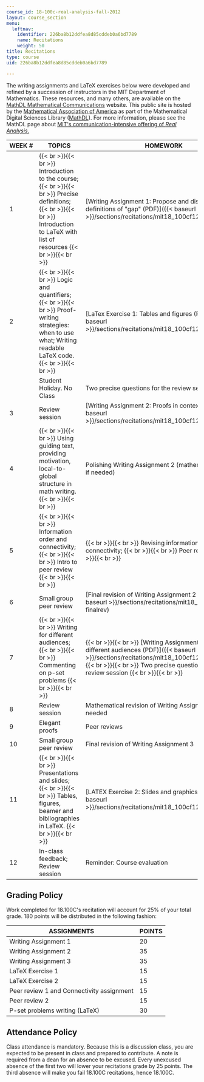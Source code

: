 ```yaml
---
course_id: 18-100c-real-analysis-fall-2012
layout: course_section
menu:
  leftnav:
    identifier: 226ba8b12ddfea8d85cddeb0a6bd7789
    name: Recitations
    weight: 50
title: Recitations
type: course
uid: 226ba8b12ddfea8d85cddeb0a6bd7789

---
```


The writing assignments and LaTeX exercises below were developed and refined by a succession of instructors in the MIT Department of Mathematics. These resources, and many others, are available on the [MathDL Mathematical Communications](http://mathcomm.org/) website. This public site is hosted by the [Mathematical Association of America](http://www.maa.org/) as part of the Mathematical Digital Sciences Library ([MathDL](http://mathdl.maa.org/)). For more information, please see the MathDL page about [MIT's communication-intensive offering of _Real Analysis_.](http://mathcomm.org/courses/18-100cfall2009/)

| WEEK # | TOPICS | HOMEWORK |
| --- | --- | --- |
| 1 |  {{< br >}}{{< br >}} Introduction to the course; {{< br >}}{{< br >}} Precise definitions; {{< br >}}{{< br >}} Introduction to LaTeX with list of resources {{< br >}}{{< br >}}  | [Writing Assignment 1: Propose and discuss various definitions of "gap" (PDF)]({{< baseurl >}}/sections/recitations/mit18_100cf12_writing_1) |
| 2 |  {{< br >}}{{< br >}} Logic and quantifiers; {{< br >}}{{< br >}} Proof-writing strategies: when to use what; Writing readable LaTeX code. {{< br >}}{{< br >}}  | [LaTex Exercise 1: Tables and figures (PDF)]({{< baseurl >}}/sections/recitations/mit18_100cf12_latexexrcs1) |
| &nbsp; | Student Holiday. No Class | Two precise questions for the review session |
| 3 | Review session | [Writing Assignment 2: Proofs in context (PDF)]({{< baseurl >}}/sections/recitations/mit18_100cf12_writing_2) |
| 4 |  {{< br >}}{{< br >}} Using guiding text, providing motivation, local-to-global structure in math writing. {{< br >}}{{< br >}}  | Polishing Writing Assignment 2 (mathematical revision if needed) |
| 5 |  {{< br >}}{{< br >}} Information order and connectivity; {{< br >}}{{< br >}} Intro to peer review {{< br >}}{{< br >}}  |  {{< br >}}{{< br >}} Revising information order and connectivity; {{< br >}}{{< br >}} Peer reviews {{< br >}}{{< br >}}  |
| 6 | Small group peer review | [Final revision of Writing Assignment 2 (PDF)]({{< baseurl >}}/sections/recitations/mit18_100cf12_wa2-finalrev) |
| 7 |  {{< br >}}{{< br >}} Writing for different audiences; {{< br >}}{{< br >}} Commenting on p-set problems {{< br >}}{{< br >}}  |  {{< br >}}{{< br >}} [Writing Assignment 3: Writing for different audiences (PDF)]({{< baseurl >}}/sections/recitations/mit18_100cf12_writing_3); {{< br >}}{{< br >}} Two precise questions for the review session {{< br >}}{{< br >}}  |
| 8 | Review session | Mathematical revision of Writing Assignment 3 if needed |
| 9 | Elegant proofs | Peer reviews |
| 10 | Small group peer review | Final revision of Writing Assignment 3 |
| 11 |  {{< br >}}{{< br >}} Presentations and slides; {{< br >}}{{< br >}} Tables, figures, beamer and bibliographies in LaTeX. {{< br >}}{{< br >}}  | [LATEX Exercise 2: Slides and graphics (PDF)]({{< baseurl >}}/sections/recitations/mit18_100cf12_latexexrcs21) |
| 12 | In-class feedback; Review session | Reminder: Course evaluation 

Grading Policy
--------------

Work completed for 18.100C's recitation will account for 25% of your total grade. 180 points will be distributed in the following fashion:

| ASSIGNMENTS | POINTS |
| --- | --- |
| Writing Assignment 1 | 20 |
| Writing Assignment 2 | 35 |
| Writing Assignment 3 | 35 |
| LaTeX Exercise 1 | 15 |
| LaTeX Exercise 2 | 15 |
| Peer review 1 and Connectivity assignment | 15 |
| Peer review 2 | 15 |
| P-set problems writing (LaTeX) | 30 

Attendance Policy
-----------------

Class attendance is mandatory. Because this is a discussion class, you are expected to be present in class and prepared to contribute. A note is required from a dean for an absence to be excused. Every unexcused absence of the first two will lower your recitations grade by 25 points. The third absence will make you fail 18.100C recitations, hence 18.100C.